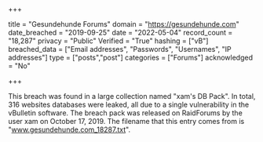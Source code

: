 +++

title = "Gesundehunde Forums"
domain = "https://gesundehunde.com"
date_breached = "2019-09-25"
date = "2022-05-04"
record_count = "18,287"
privacy = "Public"
Verified = "True"
hashing = ["vB"]
breached_data = ["Email addresses", "Passwords", "Usernames", "IP addresses"]
type = ["posts","post"]
categories = ["Forums"]
acknowledged = "No"


+++


This breach was found in a large collection named "xam's DB Pack". In total, 316 websites databases were leaked, all due to a single vulnerability in the vBulletin software. The breach pack was released on RaidForums by the user xam on October 17, 2019. The filename that this entry comes from is "www.gesundehunde.com_18287.txt".

